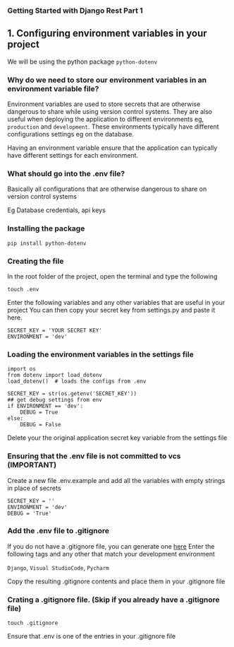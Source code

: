 ### Getting Started with Django Rest Part 1

## 1. Configuring environment variables in  your project

We will be using the python package `python-dotenv`

### Why do we need to store our environment variables in an environment variable file?
Environment variables are used to store secrets that are otherwise dangerous to share while using version control systems. They are also useful when deploying the application to different environments eg, `production` and `development`. These environments typically have different configurations settings eg on the database. 

Having an environment variable ensure that the application can typically have different settings for each environment. 

### What should go into the .env file?
Basically all configurations that are otherwise dangerous to share on version control systems

Eg Database credentials, api keys 

### Installing the package

```
pip install python-dotenv

```
### Creating the file 
In the root folder of the project, open the terminal and type the following
```
touch .env
```

Enter the following variables and any other variables that are useful in your project
You can then copy your secret key from settings.py and paste it here.
```
SECRET_KEY = 'YOUR SECRET KEY'
ENVIRONMENT = 'dev'
```
### Loading the environment variables in the settings file

```
import os
from dotenv import load_dotenv
load_dotenv()  # loads the configs from .env

SECRET_KEY = str(os.getenv('SECRET_KEY'))
## get debug settings from env
if ENVIRONMENT == 'dev':
    DEBUG = True
else:
    DEBUG = False
```

Delete your the original application secret key variable from the settings file


### Ensuring that the .env file is not committed to vcs (IMPORTANT)
Create a new file .env.example and add all the variables with empty strings in place of secrets
```
SECRET_KEY = ''
ENVIRONMENT = 'dev'
DEBUG = 'True'
```

### Add the .env file to .gitignore
If you do not have a .gitignore file, you can generate one [here]('https://www.toptal.com/developers/gitignore') 
Enter the following tags and any other that match your development environment

`Django`, `Visual StudioCode`, `Pycharm`

Copy the resulting .gitignore contents and place them in your .gitignore file

### Crating a .gitignore file. (Skip if you already have a .gitignore file)
``` 
touch .gitignore
```

Ensure that .env is one of the entries in your .gitignore file


